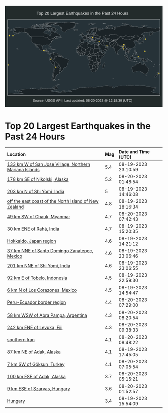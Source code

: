 ![Map](./map.png)

# Top 20 Largest Earthquakes in the Past 24 Hours

| Location | Mag | Date and Time (UTC) |
|:---|:---|:---|
| [133 km W of San Jose Village, Northern Mariana Islands](https://earthquake.usgs.gov/earthquakes/eventpage/us7000kpiw) | 5.4 | 08-19-2023 23:10:59 |
| [178 km SE of Nikolski, Alaska](https://earthquake.usgs.gov/earthquakes/eventpage/us7000kpjf) | 5.2 | 08-20-2023 01:48:54 |
| [203 km N of Shi Yomi, India](https://earthquake.usgs.gov/earthquakes/eventpage/us7000kpgp) | 5 | 08-19-2023 14:46:08 |
| [off the east coast of the North Island of New Zealand](https://earthquake.usgs.gov/earthquakes/eventpage/us7000kphr) | 4.8 | 08-19-2023 18:16:34 |
| [49 km SW of Chauk, Myanmar](https://earthquake.usgs.gov/earthquakes/eventpage/us7000kpky) | 4.7 | 08-20-2023 07:42:43 |
| [30 km ENE of Rahā, India](https://earthquake.usgs.gov/earthquakes/eventpage/us7000kpgy) | 4.7 | 08-19-2023 15:20:35 |
| [Hokkaido, Japan region](https://earthquake.usgs.gov/earthquakes/eventpage/us7000kpgl) | 4.6 | 08-19-2023 14:21:12 |
| [37 km NNE of Santo Domingo Zanatepec, Mexico](https://earthquake.usgs.gov/earthquakes/eventpage/us7000kpis) | 4.6 | 08-19-2023 23:06:46 |
| [201 km NNE of Shi Yomi, India](https://earthquake.usgs.gov/earthquakes/eventpage/us7000kpiu) | 4.6 | 08-19-2023 23:06:55 |
| [92 km E of Tobelo, Indonesia](https://earthquake.usgs.gov/earthquakes/eventpage/us7000kpir) | 4.5 | 08-19-2023 22:59:30 |
| [6 km N of Los Corazones, Mexico](https://earthquake.usgs.gov/earthquakes/eventpage/us7000kpgr) | 4.5 | 08-19-2023 14:54:47 |
| [Peru-Ecuador border region](https://earthquake.usgs.gov/earthquakes/eventpage/us7000kpkv) | 4.4 | 08-20-2023 07:29:00 |
| [58 km WSW of Abra Pampa, Argentina](https://earthquake.usgs.gov/earthquakes/eventpage/us7000kpl1) | 4.3 | 08-20-2023 08:20:54 |
| [242 km ENE of Levuka, Fiji](https://earthquake.usgs.gov/earthquakes/eventpage/us7000kple) | 4.3 | 08-20-2023 09:38:33 |
| [southern Iran](https://earthquake.usgs.gov/earthquakes/eventpage/us7000kpl8) | 4.1 | 08-20-2023 08:48:22 |
| [87 km NE of Adak, Alaska](https://earthquake.usgs.gov/earthquakes/eventpage/us7000kphp) | 4.1 | 08-19-2023 17:45:05 |
| [7 km SW of Göksun, Turkey](https://earthquake.usgs.gov/earthquakes/eventpage/us7000kpkp) | 4.1 | 08-20-2023 07:05:54 |
| [100 km ESE of Adak, Alaska](https://earthquake.usgs.gov/earthquakes/eventpage/us7000kpkm) | 3.7 | 08-20-2023 05:15:21 |
| [9 km ESE of Szarvas, Hungary](https://earthquake.usgs.gov/earthquakes/eventpage/us7000kpjh) | 3.6 | 08-20-2023 01:52:57 |
| [Hungary](https://earthquake.usgs.gov/earthquakes/eventpage/us7000kph4) | 3.4 | 08-19-2023 15:54:09 |
